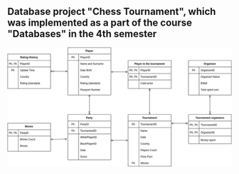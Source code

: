## Database project "Chess Tournament", which was implemented as a part of the course "Databases" in the 4th semester

![Логическая модель](logical_model.png)
